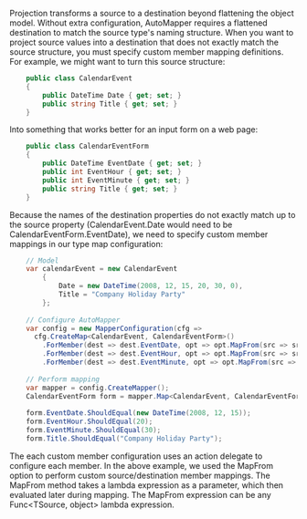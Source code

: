 Projection transforms a source to a destination beyond flattening the object model.  Without extra configuration, AutoMapper requires a flattened destination to match the source type's naming structure.  When you want to project source values into a destination that does not exactly match the source structure, you must specify custom member mapping definitions.  For example, we might want to turn this source structure:
```csharp
    public class CalendarEvent
    {
    	public DateTime Date { get; set; }
    	public string Title { get; set; }
    }
```

Into something that works better for an input form on a web page:
```csharp
    public class CalendarEventForm
    {
    	public DateTime EventDate { get; set; }
    	public int EventHour { get; set; }
    	public int EventMinute { get; set; }
    	public string Title { get; set; }
    }
```
Because the names of the destination properties do not exactly match up to the source property (CalendarEvent.Date would need to be CalendarEventForm.EventDate), we need to specify custom member mappings in our type map configuration:
```csharp
    // Model
    var calendarEvent = new CalendarEvent
    	{
    		Date = new DateTime(2008, 12, 15, 20, 30, 0),
    		Title = "Company Holiday Party"
    	};
    
    // Configure AutoMapper
    var config = new MapperConfiguration(cfg => 
      cfg.CreateMap<CalendarEvent, CalendarEventForm>()
    	.ForMember(dest => dest.EventDate, opt => opt.MapFrom(src => src.Date.Date))
    	.ForMember(dest => dest.EventHour, opt => opt.MapFrom(src => src.Date.Hour))
    	.ForMember(dest => dest.EventMinute, opt => opt.MapFrom(src => src.Date.Minute)));
    
    // Perform mapping
    var mapper = config.CreateMapper();
    CalendarEventForm form = mapper.Map<CalendarEvent, CalendarEventForm>(calendarEvent);
    
    form.EventDate.ShouldEqual(new DateTime(2008, 12, 15));
    form.EventHour.ShouldEqual(20);
    form.EventMinute.ShouldEqual(30);
    form.Title.ShouldEqual("Company Holiday Party");
```
The each custom member configuration uses an action delegate to configure each member.  In the above example, we used the MapFrom option to perform custom source/destination member mappings.  The MapFrom method takes a lambda expression as a parameter, which then evaluated later during mapping.  The MapFrom expression can be any Func<TSource, object> lambda expression.